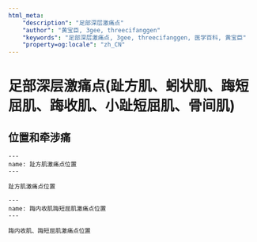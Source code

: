 ```yaml
---
html_meta:
    "description": "足部深层激痛点"
    "author": "黄宝臣, 3gee, threecifanggen"
    "keywords": "足部深层激痛点, 3gee, threecifanggen, 医学百科, 黄宝臣"
    "property=og:locale": "zh_CN"
---
```

# 足部深层激痛点(趾方肌、蚓状肌、踇短屈肌、踇收肌、小趾短屈肌、骨间肌)

## 位置和牵涉痛

```{figure} /_static/img/2022-01-31-14-40-08.png
---
name: 趾方肌激痛点位置
---

趾方肌激痛点位置
```

```{figure} /_static/img/2022-01-31-14-40-35.png
---
name: 踇内收肌踇短屈肌激痛点位置
---

踇内收肌、踇短屈肌激痛点位置
```